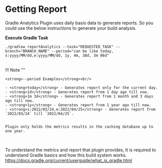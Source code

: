 # Getting Report
Gradle Analytics Plugin uses daily basis data to generate reports. So you could use the below instructions to generate your build analysis.

<strong>Execute Gradle Task</strong><br/>
```Gradle
./gradlew reportAnalytics --task="REQUESTED_TASK" --branch="BRANCH_NAME" --period="can be like today, s:yyyy/MM/dd,e:yyyy/MM/dd, 1y, 4m, 38d, 3m 06d"
```

<br/>
!!! Note ""
    
    <strong>--period Examples</strong><br/>

    - <strong>today</strong> - Generates report only for the current day.
    - <strong>1d</strong> - Generates report from 1 day ago till now.
    - <strong>1m 3d</strong> - Generates report from 1 month and 3 days ago till now.
    - <strong>1y</strong> - Generates report from 1 year ago till now.
    - <strong>s:2022/03/24,e:2022/04/25</strong> - Generates report from `2022/03/24` till `2022/04/25`.
    

    Plugin only holds the metrics results in the caching database up to one year.

<br/>

To understand the metrics and report that plugin provides, It is required to understand Gradle basics and how this build
system works.<br /><a href="https://docs.gradle.org/current/userguide/what_is_gradle.html" target="_blank">https://docs.gradle.org/current/userguide/what_is_gradle.html</a>
<br/>

<br/>
